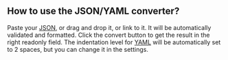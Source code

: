 ## How to use the JSON/YAML converter?

Paste your [JSON](/#jsonAnchor), or drag and drop it, or link to it. It will be automatically validated and formatted. Click the convert button to get the result in the right readonly
field. The indentation level for [YAML](/formatter/yaml#yamlAnchor) will be automatically set to 2 spaces, but you can change it in the settings.

